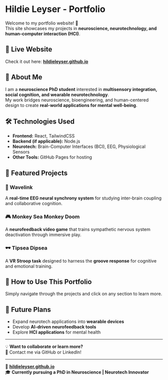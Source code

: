 # Hildie Leyser - Portfolio

Welcome to my portfolio website! 🚀  
This site showcases my projects in **neuroscience, neurotechnology, and human-computer interaction (HCI)**.  

## 🔗 Live Website
Check it out here: **[hildieleyser.github.io](https://hildieleyser.github.io/)**  

## 🧠 About Me
I am a **neuroscience PhD student** interested in **multisensory integration, social cognition, and wearable neurotechnology**.  
My work bridges neuroscience, bioengineering, and human-centered design to create **real-world applications for mental well-being**.

## 🛠️ Technologies Used
- **Frontend:** React, TailwindCSS  
- **Backend (if applicable):** Node.js  
- **Neurotech:** Brain-Computer Interfaces (BCI), EEG, Physiological Sensors  
- **Other Tools:** GitHub Pages for hosting  

## 📂 Featured Projects
### **🧠 Wavelink**
A **real-time EEG neural synchrony system** for studying inter-brain coupling and collaborative cognition.

### **🎮 Monkey Sea Monkey Doom**
A **neurofeedback video game** that trains sympathetic nervous system deactivation through immersive play.

### **🕶️ Tipsea Dipsea**
A **VR Stroop task** designed to harness the **groove response** for cognitive and emotional training.

## 🚀 How to Use This Portfolio
Simply navigate through the projects and click on any section to learn more.  

## 📝 Future Plans
- Expand neurotech applications into **wearable devices**  
- Develop **AI-driven neurofeedback tools**  
- Explore **HCI applications** for mental health  

---

💡 **Want to collaborate or learn more?**  
📩 Contact me via GitHub or LinkedIn!  

---

🔗 **[hildieleyser.github.io](https://hildieleyser.github.io/)**  
🎓 **Currently pursuing a PhD in Neuroscience | Neurotech Innovator**  
